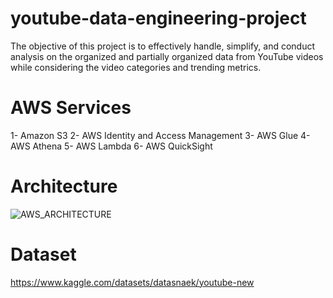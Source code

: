 # youtube-data-engineering-project
The objective of this project is to effectively handle, simplify, and conduct analysis on the organized and partially organized data from YouTube videos while considering the video categories and trending metrics.
#  AWS Services 
1- Amazon S3 
2- AWS Identity and Access Management 
3- AWS Glue 
4- AWS Athena
5- AWS Lambda 
6- AWS QuickSight 
# Architecture
![AWS_ARCHITECTURE](https://github.com/Burhan1039/youtube-data-engineering-project/assets/83093158/29806969-ccd5-4588-b3e0-fb8e1b5bd32d)
# Dataset 
https://www.kaggle.com/datasets/datasnaek/youtube-new

